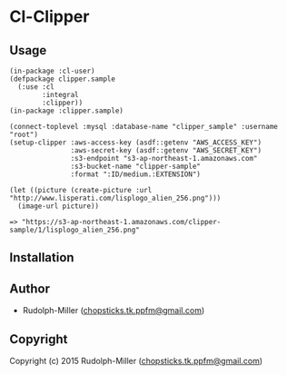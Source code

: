 # Cl-Clipper

## Usage

```Lisp
(in-package :cl-user)
(defpackage clipper.sample
  (:use :cl
        :integral
        :clipper))
(in-package :clipper.sample)

(connect-toplevel :mysql :database-name "clipper_sample" :username "root")
(setup-clipper :aws-access-key (asdf::getenv "AWS_ACCESS_KEY")
               :aws-secret-key (asdf::getenv "AWS_SECRET_KEY")
               :s3-endpoint "s3-ap-northeast-1.amazonaws.com"
               :s3-bucket-name "clipper-sample"
               :format ":ID/medium.:EXTENSION")

(let ((picture (create-picture :url "http://www.lisperati.com/lisplogo_alien_256.png")))
  (image-url picture))

=> "https://s3-ap-northeast-1.amazonaws.com/clipper-sample/1/lisplogo_alien_256.png"
```

## Installation

## Author

* Rudolph-Miller (chopsticks.tk.ppfm@gmail.com)

## Copyright

Copyright (c) 2015 Rudolph-Miller (chopsticks.tk.ppfm@gmail.com)
